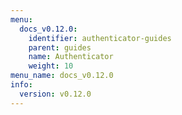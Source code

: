 ```yaml
---
menu:
  docs_v0.12.0:
    identifier: authenticator-guides
    parent: guides
    name: Authenticator
    weight: 10
menu_name: docs_v0.12.0
info:
  version: v0.12.0
---
```


